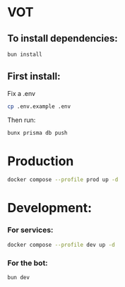 # VOT

## To install dependencies:

```bash
bun install
```

## First install:

Fix a .env

```bash
cp .env.example .env
```

Then run:

```bash
bunx prisma db push
```

# Production

```bash
docker compose --profile prod up -d
```

# Development:

### For services:

```bash
docker compose --profile dev up -d
```

### For the bot:

```bash
bun dev
```
